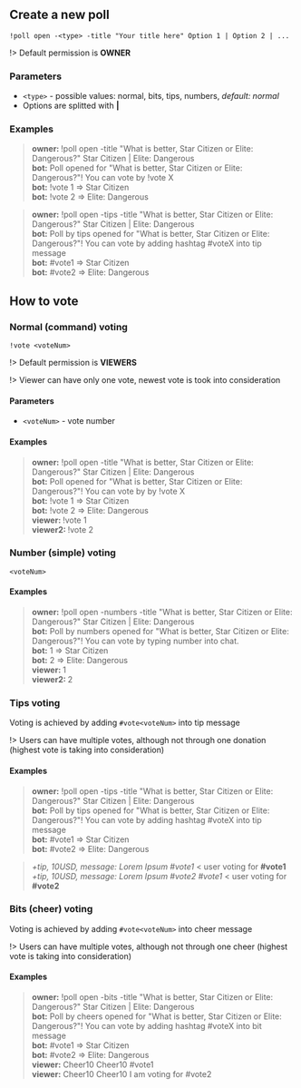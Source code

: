 ## Create a new poll

`!poll open -<type> -title "Your title here" Option 1 | Option 2 | ...`

!> Default permission is **OWNER**

### Parameters

- `<type>` -  possible values: normal, bits, tips, numbers, *default: normal*
- Options are splitted with **|**

### Examples

<blockquote>
  <strong>owner: </strong> !poll open -title "What is better, Star Citizen
  or Elite: Dangerous?" Star Citizen | Elite: Dangerous <br />
  <strong>bot:</strong> Poll opened for "What is better, Star Citizen
  or Elite: Dangerous?"! You can vote by !vote X  <br />
  <strong>bot:</strong> !vote 1 => Star Citizen <br />
  <strong>bot:</strong> !vote 2 => Elite: Dangerous
</blockquote>

<blockquote>
  <strong>owner:</strong> !poll open -tips -title "What is better, Star Citizen
  or Elite: Dangerous?" Star Citizen | Elite: Dangerous <br />
  <strong>bot:</strong> Poll by tips opened for "What is better, Star Citizen
  or Elite: Dangerous?"! You can vote by adding hashtag #voteX into tip message
  <br />
  <strong>bot:</strong> #vote1 => Star Citizen <br />
  <strong>bot:</strong> #vote2 => Elite: Dangerous <br />
</blockquote>

## How to vote

### Normal (command) voting

`!vote <voteNum>`

!> Default permission is **VIEWERS**

!> Viewer can have only one vote, newest vote is took into consideration

#### Parameters

- `<voteNum>` -  vote number

#### Examples

<blockquote>
  <strong>owner:</strong> !poll open -title "What is better, Star Citizen
  or Elite: Dangerous?" Star Citizen | Elite: Dangerous <br />
  <strong>bot:</strong> Poll opened for "What is better, Star Citizen
  or Elite: Dangerous?"! You can vote by by !vote X
  <br />
  <strong>bot:</strong> !vote 1 => Star Citizen <br />
  <strong>bot:</strong> !vote 2 => Elite: Dangerous <br />
  <strong>viewer: </strong> !vote 1 <br />
  <strong>viewer2: </strong> !vote 2 <br />
</blockquote>

### Number (simple) voting

`<voteNum>`

#### Examples

<blockquote>
  <strong>owner:</strong> !poll open -numbers -title "What is better, Star Citizen
  or Elite: Dangerous?" Star Citizen | Elite: Dangerous <br />
  <strong>bot:</strong> Poll by numbers opened for "What is better, Star Citizen
  or Elite: Dangerous?"! You can vote by typing number into chat.
  <br />
  <strong>bot:</strong> 1 => Star Citizen <br />
  <strong>bot:</strong> 2 => Elite: Dangerous <br />
  <strong>viewer: </strong> 1 <br />
  <strong>viewer2: </strong> 2 <br />
</blockquote>

### Tips voting

Voting is achieved by adding `#vote<voteNum>` into tip message

!> Users can have multiple votes, although not through one donation (highest vote
is taking into consideration)

#### Examples

<blockquote>
  <strong>owner:</strong> !poll open -tips -title "What is better, Star Citizen
  or Elite: Dangerous?" Star Citizen | Elite: Dangerous <br />
  <strong>bot:</strong> Poll by tips opened for "What is better, Star Citizen
  or Elite: Dangerous?"! You can vote by adding hashtag #voteX into tip message
  <br />
  <strong>bot:</strong> #vote1 => Star Citizen <br />
  <strong>bot:</strong> #vote2 => Elite: Dangerous <br />
</blockquote>

<blockquote>
  <i>+tip, 10USD, message: Lorem Ipsum #vote1</i> < user
  voting for <strong>#vote1</strong> <br />
  <i>+tip, 10USD, message: Lorem Ipsum #vote2 #vote1</i> < user
  voting for <strong>#vote2</strong>
</blockquote>

### Bits (cheer) voting

Voting is achieved by adding `#vote<voteNum>` into cheer message

!> Users can have multiple votes, although not through one cheer (highest vote
is taking into consideration)

#### Examples

<blockquote>
  <strong>owner:</strong> !poll open -bits -title "What is better, Star Citizen
  or Elite: Dangerous?" Star Citizen | Elite: Dangerous <br />
  <strong>bot:</strong> Poll by cheers opened for "What is better, Star Citizen
  or Elite: Dangerous?"! You can vote by adding hashtag #voteX into bit message
  <br />
  <strong>bot:</strong> #vote1 => Star Citizen <br />
  <strong>bot:</strong> #vote2 => Elite: Dangerous <br />
  <strong>viewer:</strong> Cheer10 Cheer10 #vote1 <br />
  <strong>viewer:</strong> Cheer10 Cheer10 I am voting for #vote2
</blockquote>

